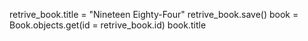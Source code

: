 retrive_book.title =  "Nineteen Eighty-Four"
retrive_book.save()
book = Book.objects.get(id = retrive_book.id)
book.title
<!-- 'Nineteen Eighty-Four' -->

 